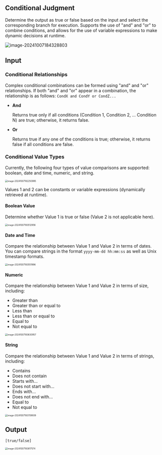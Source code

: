 ## Conditional Judgment

Determine the output as true or false based on the input and select the corresponding branch for execution. Supports the use of "and" and "or" to combine conditions, and allows for the use of variable expressions to make dynamic decisions at runtime.

![image-20241007184328803](./img/if_condition.png)



## Input

### Conditional Relationships

Complex conditional combinations can be formed using "and" and "or" relationships. If both "and" and "or" appear in a combination, the relationship is as follows: `CondX and CondY or CondZ...`

- **And**

  Returns true only if all conditions (Condition 1, Condition 2, ... Condition N) are true; otherwise, it returns false.

- **Or**

  Returns true if any one of the conditions is true; otherwise, it returns false if all conditions are false.



### Conditional Value Types

Currently, the following four types of value comparisons are supported: boolean, date and time, numeric, and string.

<img src="./img/if_input_paramter_type.png" alt="image-20241007182250995" style="zoom:50%;" />



Values 1 and 2 can be constants or variable expressions (dynamically retrieved at runtime).

#### Boolean Value

Determine whether Value 1 is true or false (Value 2 is not applicable here).

<img src="./img/if_input_boolean.png" alt="image-20241007183512956" style="zoom:50%;" />



#### Date and Time

Compare the relationship between Value 1 and Value 2 in terms of dates. You can compare strings in the format `yyyy-mm-dd hh:mm:ss` as well as Unix timestamp formats.

<img src="./img/if_input_date_time.png" alt="image-20241007183551996" style="zoom:50%;" />



#### Numeric

Compare the relationship between Value 1 and Value 2 in terms of size, including:

- Greater than
- Greater than or equal to
- Less than
- Less than or equal to
- Equal to
- Not equal to

<img src="./img/if_input_number.png" alt="image-20241007183630957" style="zoom: 50%;" />

#### String

Compare the relationship between Value 1 and Value 2 in terms of strings, including:

- Contains
- Does not contain
- Starts with...
- Does not start with...
- Ends with...
- Does not end with...
- Equal to
- Not equal to



<img src="./img/if_input_string.png" alt="image-20241007183709939" style="zoom:50%;" />

## Output

```
[true/false]
```

<img src="./img/if_output.png" alt="image-20241007183817574" style="zoom: 50%;" />

